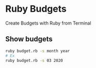 # Ruby Budgets

Create Budgets with Ruby from Terminal

## Show budgets

```sh
ruby budget.rb -s month year
# Ex
ruby budget.rb -s 03 2020
```
